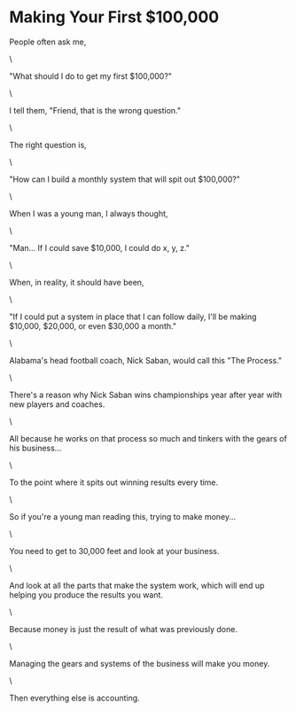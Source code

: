 # Making Your First $100,000

People often ask me,

\


"What should I do to get my first $100,000?"

\


I tell them, "Friend, that is the wrong question."

\


The right question is,

\


"How can I build a monthly system that will spit out $100,000?"

\


When I was a young man, I always thought,

\


"Man... If I could save $10,000, I could do x, y, z."

\


When, in reality, it should have been,

\


"If I could put a system in place that I can follow daily, I'll be making $10,000, $20,000, or even $30,000 a month."

\


Alabama's head football coach, Nick Saban, would call this "The Process."

\


There's a reason why Nick Saban wins championships year after year with new players and coaches.

\


All because he works on that process so much and tinkers with the gears of his business...

\


To the point where it spits out winning results every time.

\


So if you're a young man reading this, trying to make money...

\


You need to get to 30,000 feet and look at your business.

\


And look at all the parts that make the system work, which will end up helping you produce the results you want.

\


Because money is just the result of what was previously done.

\


Managing the gears and systems of the business will make you money.

\


Then everything else is accounting.
